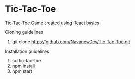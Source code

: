 # Tic-Tac-Toe
Tic-Tac-Toe Game created using React basics

Cloning guidelines
1. git clone https://github.com/NavanewDev/Tic-Tac-Toe.git

Installation guidelines
1. cd tic-tac-toe
2. npm install
3. npm start
